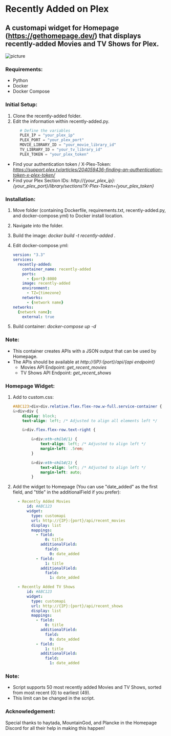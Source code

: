 # Recently Added on Plex

## A customapi widget for Homepage (https://gethomepage.dev/) that displays recently-added Movies and TV Shows for Plex.

![picture](https://i.imgur.com/umopaWL.png)

### Requirements:
 - Python
 - Docker
 - Docker Compose

### Initial Setup:
1. Clone the recently-added folder.
2. Edit the information within recently-added.py.
    ```python
       # Define the variables
       PLEX_IP = "your_plex_ip"
       PLEX_PORT = "your_plex_port"
       MOVIE_LIBRARY_ID = "your_movie_library_id"
       TV_LIBRARY_ID = "your_tv_library_id"
       PLEX_TOKEN = "your_plex_token"
  - Find your authentication token / X-Plex-Token: *https://support.plex.tv/articles/204059436-finding-an-authentication-token-x-plex-token/*
  - Find your Plex Section IDs: *http://{your_plex_ip}:{your_plex_port}/library/sections?X-Plex-Token={your_plex_token}*

### Installation:
1. Move folder (containing Dockerfile, requirements.txt, recently-added.py, and docker-compose.yml) to Docker install location.
2. Navigate into the folder.
3. Build the image: _docker build -t recently-added ._
4. Edit docker-compose.yml:

    ```yaml
    version: "3.3"
    services:
      recently-added:
        container_name: recently-added
        ports:
          - {port}:8080
        image: recently-added
        environment:
          - TZ={timezone}
        networks:
          - {network name}
    networks:
      {network name}:
        external: true
5. Build container: *docker-compose up -d*

### Note:
- This container creates APIs with a JSON output that can be used by Homepage.
- The APIs should be available at _http://{IP}:{port}/api/{api endpoint}_
   - Movies API Endpoint: *get_recent_movies*
   - TV Shows API Endpoint: *get_recent_shows*

### Homepage Widget:
1. Add to custom.css:

    ```css 
    #ABC123>div>div.relative.flex.flex-row.w-full.service-container {
    &>div>div {
        display: block;
        text-align: left; /* Adjusted to align all elements left */

        &>div.flex.flex-row.text-right {

            &>div:nth-child(1) {
                text-align: left; /* Adjusted to align left */
                margin-left: .5rem;
            }

            &>div:nth-child(2) {
                text-align: left; /* Adjusted to align left */
                margin-left: auto;
            }
2. Add the widget to Homepage (You can use "date_added" as the first field, and "title" in the additionalField if you prefer):

    ```yaml
      - Recently Added Movies
          id: #ABC123
          widget:
            type: customapi
            url: http://{IP}:{port}/api/recent_movies
            display: list
            mappings:
              - field:
                  0: title
                additionalField:
                  field:
                    0: date_added
              - field:
                  1: title
                additionalField:
                  field:
                    1: date_added

      - Recently Added TV Shows
          id: #ABC123
          widget:
            type: customapi
            url: http://{IP}:{port}/api/recent_shows
            display: list
            mappings:
              - field:
                  0: title
                additionalField:
                  field:
                    0: date_added
              - field:
                  1: title
                additionalField:
                  field:
                    1: date_added
### Note:
  - Script supports 50 most recently added Movies and TV Shows, sorted from most recent (0) to earliest (49).
  - This limit can be changed in the script.

### Acknowledgement:
Special thanks to haytada, MountainGod, and Plancke in the Homepage Discord for all their help in making this happen! 